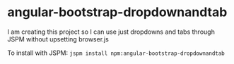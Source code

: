 # angular-bootstrap-dropdownandtab

I am creating this project so I can use just dropdowns and tabs through JSPM without upsetting browser.js

To install with JSPM: `jspm install npm:angular-bootstrap-dropdownandtab`
